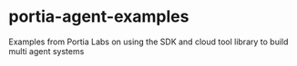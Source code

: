 # portia-agent-examples
Examples from Portia Labs on using the SDK and cloud tool library to build multi agent systems
